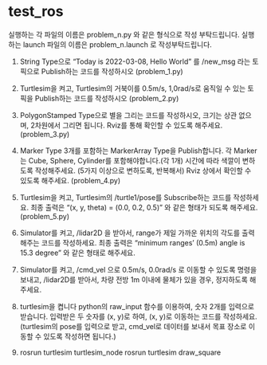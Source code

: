 # test_ros

실행하는 각 파일의 이름은 problem_n.py 와 같은 형식으로 작성 부탁드립니다.
실행하는 launch 파일의 이름은 problem_n.launch 로 작성부탁드립니다.

1. String Type으로 “Today is 2022-03-08, Hello World” 를 /new_msg 라는 토픽으로
Publish하는 코드를 작성하시오 (problem_1.py)

2. Turtlesim을 켜고, Turtlesim의 거북이를 0.5m/s, 1,0rad/s로 움직일 수 있는 토픽을
Publish하는 코드를 작성하시오 (problem_2.py)

3. PolygonStamped Type으로 별을 그리는 코드를 작성하시오, 크기는 상관 없으며,
2차원에서 그리면 됩니다. Rviz를 통해 확인할 수 있도록 해주세요. (problem_3.py)

4. Marker Type 3개를 포함하는 MarkerArray Type을 Publish합니다.
각 Marker는 Cube, Sphere, Cylinder를 포함해야합니다.(각 1개)
시간에 따라 색깔이 변하도록 작성해주세요. (5가지 이상으로 변하도록, 반복해서)
Rviz 상에서 확인할 수 있도록 해주세요. (problem_4.py)

5. Turtlesim을 켜고, Turtlesim의 /turtle1/pose를 Subscribe하는 코드를 작성하세요.
최종 출력은 “(x, y, theta) = (0.0, 0.2, 0.5)” 와 같은 형태가 되도록 해주세요.
(problem_5.py)

6. Simulator를 켜고, /lidar2D 을 받아서, range가 제일 가까운 위치의 각도를
출력해주는 코드를 작성하세요.
최종 출력은 “minimum ranges’ (0.5m) angle is 15.3 degree” 와 같은 형태로
해주세요.

7. Simulator를 켜고, /cmd_vel 으로 0.5m/s, 0.0rad/s 로 이동할 수 있도록 명령을
보내고, /lidar2D를 받아서, 차량 전방 1m 이내에 물체가 있을 경우, 정지하도록
해주세요.

8. turtlesim을 켭니다
python의 raw_input 함수를 이용하여, 숫자 2개를 입력으로 받습니다.
입력받은 두 숫자를 (x, y)로 하여, (x, y)로 이동하는 코드를 작성하세요.
(turtlesim의 pose를 입력으로 받고, cmd_vel로 데이터를 보내서 목표 장소로 이동할
수 있도록 작성하면 됩니다.)

9. rosrun turtlesim turtlesim_node
rosrun turtlesim draw_square
